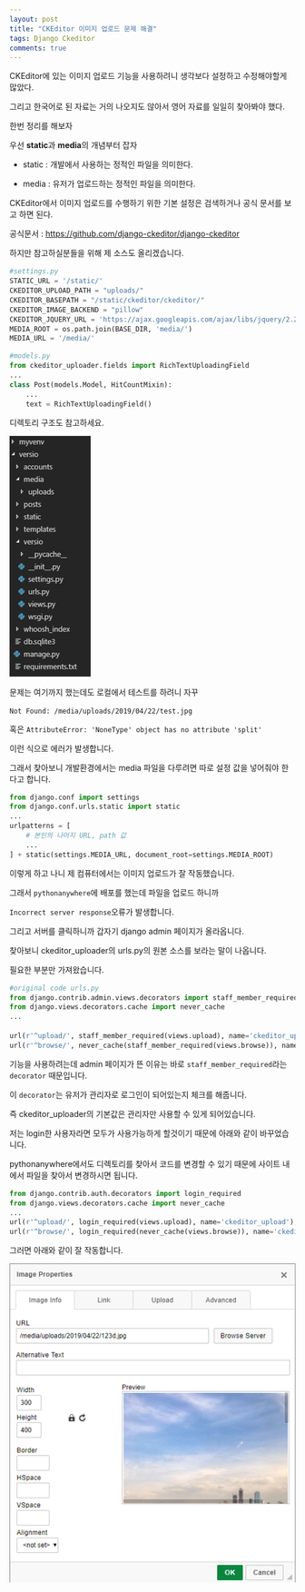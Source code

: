 ```yaml
---
layout: post
title: "CKEditor 이미지 업로드 문제 해결"
tags: Django Ckeditor
comments: true
---
```


CKEditor에 있는 이미지 업로드 기능을 사용하려니 생각보다 설정하고 수정해야할게 많았다.

그리고 한국어로 된 자료는 거의 나오지도 않아서 영어 자료를 일일히 찾아봐야 했다.

한번 정리를 해보자

우선 **static**과 **media**의 개념부터 잡자

* static : 개발에서 사용하는 정적인 파일을 의미한다.

* media : 유저가 업로드하는 정적인 파일을 의미한다.


CKEditor에서 이미지 업로드를 수행하기 위한 기본 설정은 검색하거나 공식 문서를 보고 하면 된다.

공식문서 : <https://github.com/django-ckeditor/django-ckeditor>

하지만 참고하실분들을 위해 제 소스도 올리겠습니다.

```python
#settings.py
STATIC_URL = '/static/'
CKEDITOR_UPLOAD_PATH = "uploads/"
CKEDITOR_BASEPATH = "/static/ckeditor/ckeditor/"
CKEDITOR_IMAGE_BACKEND = "pillow"
CKEDITOR_JQUERY_URL = 'https://ajax.googleapis.com/ajax/libs/jquery/2.2.4/jquery.min.js'
MEDIA_ROOT = os.path.join(BASE_DIR, 'media/')
MEDIA_URL = '/media/'
```

```python
#models.py
from ckeditor_uploader.fields import RichTextUploadingField
...
class Post(models.Model, HitCountMixin):
    ...
	text = RichTextUploadingField()
```

디렉토리 구조도 참고하세요.

<img src="/images/ckeditor_image.png">

문제는 여기까지 했는데도 로컬에서 테스트를 하려니 자꾸

 `Not Found: /media/uploads/2019/04/22/test.jpg` 

혹은 `AttributeError: 'NoneType' object has no attribute 'split'`

이런 식으로 에러가 발생합니다.

그래서 찾아보니 개발환경에서는 media 파일을 다루려면 따로 설정 값을 넣어줘야 한다고 합니다.

```python
from django.conf import settings
from django.conf.urls.static import static
...
urlpatterns = [
    # 본인의 나머지 URL, path 값
	...
] + static(settings.MEDIA_URL, document_root=settings.MEDIA_ROOT)
```

이렇게 하고 나니 제 컴퓨터에서는 이미지 업로드가 잘 작동했습니다.

그래서 `pythonanywhere`에 배포를 했는데 파일을 업로드 하니까

`Incorrect server response`오류가 발생합니다.

그리고 서버를 클릭하니까 갑자기 django admin 페이지가 올라옵니다.

찾아보니 ckeditor_uploader의 urls.py의 원본 소스를 보라는 말이 나옵니다.

필요한 부분만 가져왔습니다.

```python
#original code urls.py
from django.contrib.admin.views.decorators import staff_member_required
from django.views.decorators.cache import never_cache
...

url(r'^upload/', staff_member_required(views.upload), name='ckeditor_upload'),
url(r'^browse/', never_cache(staff_member_required(views.browse)), name='ckeditor_browse')
```

기능을 사용하려는데 admin 페이지가 뜬 이유는 바로 `staff_member_required`라는 `decorator` 때문입니다.

이 `decorator`는 유저가 관리자로 로그인이 되어있는지 체크를 해줍니다.

즉 ckeditor_uploader의 기본값은 관리자만 사용할 수 있게 되어있습니다.

저는 login한 사용자라면 모두가 사용가능하게 할것이기 때문에 아래와 같이 바꾸었습니다.

pythonanywhere에서도 디렉토리를 찾아서 코드를 변경할 수 있기 때문에 사이트 내에서 파일을 찾아서 변경하시면 됩니다.

```python
from django.contrib.auth.decorators import login_required
from django.views.decorators.cache import never_cache
...
url(r'^upload/', login_required(views.upload), name='ckeditor_upload'),
url(r'^browse/', login_required(never_cache(views.browse)), name='ckeditor_browse'),
```

그러면 아래와 같이 잘 작동합니다.

<img src="/images/ckeditor_image2.png">
